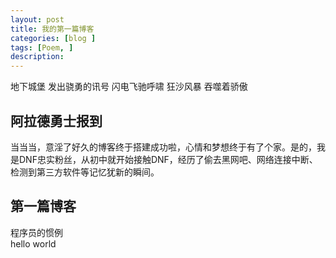 ```yaml
---
layout: post
title: 我的第一篇博客
categories: [blog ]
tags: [Poem, ]
description:  
---
```


地下城堡 发出骁勇的讯号 闪电飞驰呼啸 狂沙风暴 吞噬着骄傲

## 阿拉德勇士报到
当当当，意淫了好久的博客终于搭建成功啦，心情和梦想终于有了个家。是的，我是DNF忠实粉丝，从初中就开始接触DNF，经历了偷去黑网吧、网络连接中断、检测到第三方软件等记忆犹新的瞬间。

## 第一篇博客
程序员的惯例  
hello world

